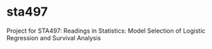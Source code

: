 # sta497
Project for STA497: Readings in Statistics: Model Selection of Logistic Regression and Survival Analysis
